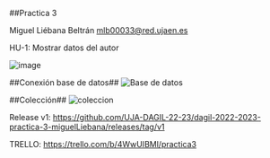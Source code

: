 ##Practica 3

Miguel Liébana Beltrán
mlb00033@red.ujaen.es

HU-1: Mostrar datos del autor

![image](https://user-images.githubusercontent.com/124682758/234118844-edfcbc64-c439-4e55-9fa4-e8328cffdc97.png)

##Conexión base de datos##
![Base de datos](https://user-images.githubusercontent.com/124682758/234118967-dd6c982f-c207-4f90-b5aa-a0f1700ebf0c.png)

##Colección##
![coleccion](https://user-images.githubusercontent.com/124682758/234119003-f5d428e5-3cd7-4321-97b0-51362b2a043a.png)

Release v1: https://github.com/UJA-DAGIL-22-23/dagil-2022-2023-practica-3-miguelLiebana/releases/tag/v1

TRELLO: https://trello.com/b/4WwUIBMl/practica3
